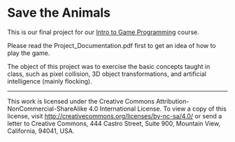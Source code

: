 # Save the Animals #

This is our final project for our [Intro to Game Programming](http://cis.poly.edu/jsterling/cs3113/) course.

Please read the Project_Documentation.pdf first to get an idea of how to play the game.

The object of this project was to exercise the basic concepts taught in class, such as pixel collision, 3D object transformations, and artificial intelligence (mainly flocking).



---

This work is licensed under the Creative Commons Attribution-NonCommercial-ShareAlike 4.0 International License. To view a copy of this license, visit http://creativecommons.org/licenses/by-nc-sa/4.0/ or send a letter to Creative Commons, 444 Castro Street, Suite 900, Mountain View, California, 94041, USA.
